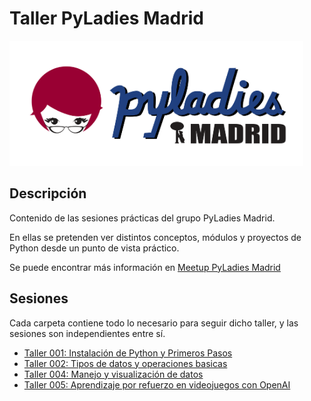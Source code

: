 # Taller PyLadies Madrid


<img src="./images/pyladiesmadrid_alargado.png" height="200"> 



## Descripción 

Contenido de las sesiones prácticas del grupo PyLadies Madrid.  

En ellas se pretenden ver distintos conceptos, módulos y proyectos de Python desde un punto de vista práctico.

Se puede encontrar más información en [Meetup PyLadies Madrid](https://www.meetup.com/PyLadiesMadrid/) 

## Sesiones 

Cada carpeta contiene todo lo necesario para seguir dicho taller, y las sesiones son independientes entre sí.

* [Taller 001: Instalación de Python y Primeros Pasos](https://github.com/PyLadiesMadrid/taller_001_instalacion)
* [Taller 002: Tipos de datos y operaciones basicas](https://github.com/PyLadiesMadrid/taller_002_tipos_datos_y_operaciones)
* [Taller 004: Manejo y visualización de datos](https://github.com/PyLadiesMadrid/taller_004_visualizacion_datos)
* [Taller 005: Aprendizaje por refuerzo en videojuegos con OpenAI](https://github.com/PyLadiesMadrid/taller_005_openai_rl)

